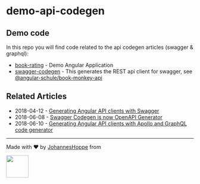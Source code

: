 # demo-api-codegen

## Demo code

In this repo you will find code related to the api codegen articles (swagger &amp; graphql):

* [book-rating](book-rating) - Demo Angular Application
* [swagger-codegen](swagger-codegen) - This generates the REST api client for swagger, see [@angular-schule/book-monkey-api](https://www.npmjs.com/package/@angular-schule/book-monkey-api)



## Related Articles

* 2018-04-12 - [Generating Angular API clients with Swagger](https://angular.schule/blog/2018-04-swagger-codegen)
* 2018-06-08 - [Swagger Codegen is now OpenAPI Generator](https://angular.schule/blog/2018-06-swagger-codegen-is-now-openapi-generator)
* 2018-06-10 - [Generating Angular API clients with Apollo and GraphQL code generator](https://angular.schule/blog/2018-06-apollo-graphql-code-generator)


---

Made with ❤️ by [JohannesHoppe](https://github.com/JohannesHoppe) from  
  
[<img src="http://assets.angular.schule/logo-angular-schule.png" height="60">](https://angular.schule)
